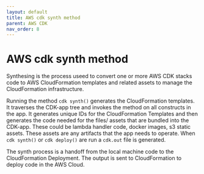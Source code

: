 ```yaml
---
layout: default
title: AWS cdk synth method
parent: AWS CDK
nav_order: 8
---
```


# AWS cdk synth method

Synthesing is the process useed to convert one or more AWS CDK stacks code to AWS CloudFormation templates and related assets to manage the CloudFormation infrastructure.

Running the method `cdk synth()` generates the CloudFormation templates. It traverses the CDK-app tree and invokes the method on all constructs in the app. It generates unique IDs for the CloudFormation Templates and then generates the code needed for the files/ assets that are bundled into the CDK-app. These could be lambda handler code, docker images, s3 static assets. These assets are any artifacts that the app needs to operate. When `cdk synth()` or `cdk deploy()` are run a `cdk.out` file is generated.

The synth process is a handoff from the local machine code to the CloudFormation Deployment. The output is sent to CloudFormation to deploy code in the AWS Cloud.
